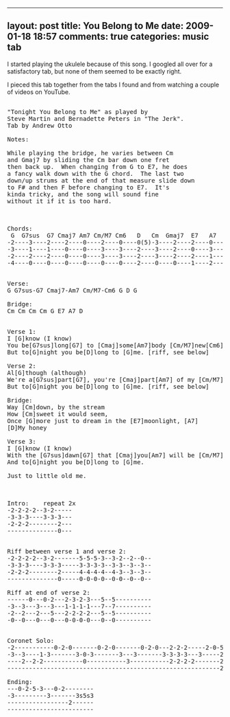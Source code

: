 
---
layout: post
title: You Belong to Me
date: 2009-01-18 18:57
comments: true
categories: music tab
---

I started playing the ukulele because of this song.  I googled all over for a satisfactory tab, but none of them seemed to be exactly right.  

I pieced this tab together from the tabs I found and from watching a couple of videos on YouTube.  

<pre>

"Tonight You Belong to Me" as played by
Steve Martin and Bernadette Peters in "The Jerk".
Tab by Andrew Otto

Notes:

While playing the bridge, he varies between Cm 
and Gmaj7 by sliding the Cm bar down one fret 
then back up.  When changing from G to E7, he does 
a fancy walk down with the G chord.  The last two 
down/up strums at the end of that measure slide down
to F# and then F before changing to E7.  It's
kinda tricky, and the song will sound fine
without it if it is too hard.



Chords:
 G  G7sus  G7 Cmaj7 Am7 Cm/M7 Cm6   D   Cm  Gmaj7  E7   A7
-2----3----2----2----0----2----0----0(5)-3----2----2----0---------
-3----1----1----0----0----3----3----2----3----2----0----3---------
-2----2----2----0----0----3----3----2----3----2----2----1---------
-4----0----0----0----0----0----0----2----0----0----1----2---------


Verse:
G G7sus-G7 Cmaj7-Am7 Cm/M7-Cm6 G D G

Bridge:
Cm Cm Cm Cm G E7 A7 D


Verse 1:
I [G]know (I know)
You be[G7sus]long[G7] to [Cmaj]some[Am7]body [Cm/M7]new[Cm6],
But to[G]night you be[D]long to [G]me. [riff, see below]

Verse 2:
Al[G]though (although)
We're a[G7sus]part[G7], you're [Cmaj]part[Am7] of my [Cm/M7]heart[Cm6],
But to[G]night you be[D]long to [G]me. [riff, see below]

Bridge:
Way [Cm]down, by the stream
How [Cm]sweet it would seem,
Once [G]more just to dream in the [E7]moonlight, [A7]
[D]My honey

Verse 3:
I [G]know (I know)
With the [G7sus]dawn[G7] that [Cmaj]you[Am7] will be [Cm/M7]gone[Cm6],
And to[G]night you be[D]long to [G]me.

Just to little old me. 



Intro:    repeat 2x
-2-2-2-2--3-2-----
-3-3-3----3-3-3---
-2-2-2--------2---
--------------0---


Riff between verse 1 and verse 2:
-2-2-2-2--3-2-------5-5-5-3--3-2--2--0--
-3-3-3----3-3-3-----3-3-3-3--3-3--3--3--
-2-2-2--------2-----4-4-4-4--4-3--3--3--
--------------0-----0-0-0-0--0-0--0--0--

Riff at end of verse 2:
------0---0-2---2-3-2-3---5--5----------
-3--3---3---3---1-1-1-1---7--7----------
-2--2---2---5---2-2-2-2---5--5----------
-0--0---0---0---0-0-0-0---0--0----------


Coronet Solo:
-2-----------0-2-0-------0-2-0-------0-2-0---2-2-2-----2-0-5--2----------
-3--3----1-3-------3-0-3-------3---3-------3-3-3-3---3-----2----3--------
----2--2-2-----------0-----------3-----------2-2-2-2-------2-------------
-----------------------------------------------------------2-------------

Ending:
---0-2-5-3---0-2--------
-3---------3-------3s5s3
-----------------2------
------------------------

</pre>


